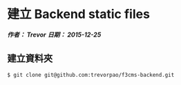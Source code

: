 # 建立 Backend static files
***作者： Trevor***
***日期： 2015-12-25***
## 建立資料夾

```
$ git clone git@github.com:trevorpao/f3cms-backend.git
```

